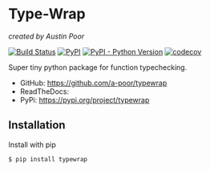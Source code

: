 # Type-Wrap

_created by Austin Poor_

[![Build Status](https://travis-ci.org/a-poor/typewrap.svg?branch=master)](https://travis-ci.org/a-poor/typewrap)
[![PyPI](https://img.shields.io/pypi/v/typewrap)](https://pypi.org/project/typewrap/)
[![PyPI - Python Version](https://img.shields.io/pypi/pyversions/typewrap)](https://pypi.org/project/typewrap/)
[![codecov](https://codecov.io/gh/a-poor/typewrap/branch/master/graph/badge.svg)](https://codecov.io/gh/a-poor/typewrap)


Super tiny python package for function typechecking.

* GitHub: https://github.com/a-poor/typewrap
* ReadTheDocs:
* PyPi: https://pypi.org/project/typewrap


## Installation

Install with pip

```bash
$ pip install typewrap
```
